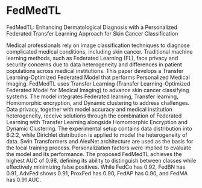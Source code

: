 # FedMedTL

FedMedTL: Enhancing Dermatological Diagnosis with a Personalized Federated Transfer Learning Approach for Skin Cancer Classification

Medical professionals rely on image classification techniques to diagnose complicated medical conditions, including skin cancer. Traditional machine learning methods, such as Federated Learning (FL), face privacy and security concerns due to data heterogeneity and differences in patient populations across medical institutions. This paper develops a Transfer Learning-Optimized Federated Model that performs Personalized Medical Imaging. FedMedTL uses Transfer Learning (Transfer Learning-Optimized Federated Model for Medical Imaging) to advance skin cancer classifying systems. The model integrates Federated learning, Transfer learning, Homomorphic encryption, and Dynamic clustering to address challenges. Data privacy, together with model accuracy and medical institution heterogeneity, receive solutions through the combination of Federated Learning with Transfer Learning alongside Homomorphic Encryption and Dynamic Clustering. The experimental setup contains data distribution into 6:2:2, while Dirichlet distribution is applied to model the heterogeneity of data. Swin Transformers and AlexNet architecture are used as the basis for the local training process. Personalization factors were implied to evaluate the model and its performance. The proposed FedMedTL achieves the highest AUC of 0.98, defining its ability to distinguish between classes while effectively minimizing false positives. While FedCo has 0.92, FedBN has 0.91, AdvFed shows 0.91, ProxFed has 0.90, FedAP has 0.90, and FedMA has 0.91 AUC. 
